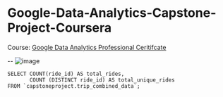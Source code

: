 # Google-Data-Analytics-Capstone-Project-Coursera

Course: [Google Data Analytics Professional Ceritifcate](https://www.coursera.org/professional-certificates/google-data-analytics)


--  ![image](https://github.com/DianaPalfi/Google-Data-Analytics-Capstone-Project-Coursera/assets/145564660/0ddd0433-b32f-418f-b69b-5862287dd93d)


```
SELECT COUNT(ride_id) AS total_rides,
       COUNT (DISTINCT ride_id) AS total_unique_rides
FROM `capstoneproject.trip_combined_data`;
```
